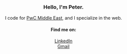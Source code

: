 <h3 align="center">Hello, I'm Peter.</h3>

<p align="center">I code for <a href="https://www.pwc.com/m1/en.html">PwC Middle East</a>, and I specialize in the web.</p>

<h4 align="center">Find me on:</h4>
<div align="center">
  <a href="https://linkedin.com/in/peterweichen">LinkedIn</a>
</div>
<div align="center">
  <a href="mailto:peter.wei.chen212@gmail.com">Gmail</a>
</div>
